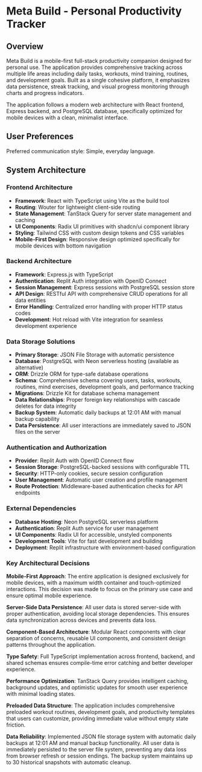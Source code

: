 # Meta Build - Personal Productivity Tracker

## Overview

Meta Build is a mobile-first full-stack productivity companion designed for personal use. The application provides comprehensive tracking across multiple life areas including daily tasks, workouts, mind training, routines, and development goals. Built as a single cohesive platform, it emphasizes data persistence, streak tracking, and visual progress monitoring through charts and progress indicators.

The application follows a modern web architecture with React frontend, Express backend, and PostgreSQL database, specifically optimized for mobile devices with a clean, minimalist interface.

## User Preferences

Preferred communication style: Simple, everyday language.

## System Architecture

### Frontend Architecture
- **Framework**: React with TypeScript using Vite as the build tool
- **Routing**: Wouter for lightweight client-side routing
- **State Management**: TanStack Query for server state management and caching
- **UI Components**: Radix UI primitives with shadcn/ui component library
- **Styling**: Tailwind CSS with custom design tokens and CSS variables
- **Mobile-First Design**: Responsive design optimized specifically for mobile devices with bottom navigation

### Backend Architecture
- **Framework**: Express.js with TypeScript
- **Authentication**: Replit Auth integration with OpenID Connect
- **Session Management**: Express sessions with PostgreSQL session store
- **API Design**: RESTful API with comprehensive CRUD operations for all data entities
- **Error Handling**: Centralized error handling with proper HTTP status codes
- **Development**: Hot reload with Vite integration for seamless development experience

### Data Storage Solutions
- **Primary Storage**: JSON File Storage with automatic persistence
- **Database**: PostgreSQL with Neon serverless hosting (available as alternative)
- **ORM**: Drizzle ORM for type-safe database operations
- **Schema**: Comprehensive schema covering users, tasks, workouts, routines, mind exercises, development goals, and performance tracking
- **Migrations**: Drizzle Kit for database schema management
- **Data Relationships**: Proper foreign key relationships with cascade deletes for data integrity
- **Backup System**: Automatic daily backups at 12:01 AM with manual backup capability
- **Data Persistence**: All user interactions are immediately saved to JSON files on the server

### Authentication and Authorization
- **Provider**: Replit Auth with OpenID Connect flow
- **Session Storage**: PostgreSQL-backed sessions with configurable TTL
- **Security**: HTTP-only cookies, secure session configuration
- **User Management**: Automatic user creation and profile management
- **Route Protection**: Middleware-based authentication checks for API endpoints

### External Dependencies
- **Database Hosting**: Neon PostgreSQL serverless platform
- **Authentication**: Replit Auth service for user management
- **UI Components**: Radix UI for accessible, unstyled components
- **Development Tools**: Vite for fast development and building
- **Deployment**: Replit infrastructure with environment-based configuration

### Key Architectural Decisions

**Mobile-First Approach**: The entire application is designed exclusively for mobile devices, with a maximum width container and touch-optimized interactions. This decision was made to focus on the primary use case and ensure optimal mobile experience.

**Server-Side Data Persistence**: All user data is stored server-side with proper authentication, avoiding local storage dependencies. This ensures data synchronization across devices and prevents data loss.

**Component-Based Architecture**: Modular React components with clear separation of concerns, reusable UI components, and consistent design patterns throughout the application.

**Type Safety**: Full TypeScript implementation across frontend, backend, and shared schemas ensures compile-time error catching and better developer experience.

**Performance Optimization**: TanStack Query provides intelligent caching, background updates, and optimistic updates for smooth user experience with minimal loading states.

**Preloaded Data Structure**: The application includes comprehensive preloaded workout routines, development goals, and productivity templates that users can customize, providing immediate value without empty state friction.

**Data Reliability**: Implemented JSON file storage system with automatic daily backups at 12:01 AM and manual backup functionality. All user data is immediately persisted to the server file system, preventing any data loss from browser refresh or session endings. The backup system maintains up to 30 historical snapshots with automatic cleanup.